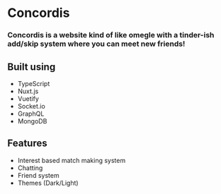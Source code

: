 # Concordis

### Concordis is a website kind of like omegle with a tinder-ish add/skip system where you can meet new friends!

## **Built using**
* TypeScript
* Nuxt.js
* Vuetify
* Socket.io
* GraphQL
* MongoDB

## **Features**
* Interest based match making system
* Chatting
* Friend system
* Themes (Dark/Light)

